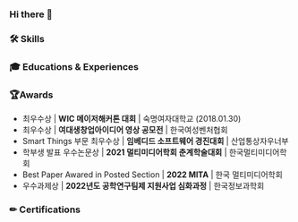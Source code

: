 ### Hi there 👋

<!--
**DyeonPark/DyeonPark** is a ✨ _special_ ✨ repository because its `README.md` (this file) appears on your GitHub profile.

Here are some ideas to get you started:

- 🔭 I’m currently working on ...
- 🌱 I’m currently learning ...
- 👯 I’m looking to collaborate on ...
- 🤔 I’m looking for help with ...
- 💬 Ask me about ...
- 📫 How to reach me: ...
- 😄 Pronouns: ...
- ⚡ Fun fact: ...
-->

### 🛠 Skills

### 🎓 Educations & Experiences


### 🏆Awards
* 최우수상 | **WIC 메이저해커톤 대회** | 숙명여자대학교 (2018.01.30)
* 최우수상 | **여대생창업아이디어 영상 공모전** | 한국여성벤처협회
* Smart Things 부문 최우수상 | **임베디드 소프트웨어 경진대회** | 산업통상자우너부
* 학부생 발표 우수논문상 | **2021 멀티미디어학회 춘계학술대회** | 한국멀티미디어학회
* Best Paper Awared in Posted Section | **2022 MITA** | 한국 멀티미디어학회
* 우수과제상 | **2022년도 공학연구팀제 지원사업 심화과정** | 한국정보과학회

### ✏ Certifications
